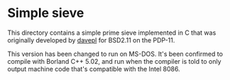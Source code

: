 # Simple sieve

This directory contains a simple prime sieve implemented in C that was originally developed by [davepl](https://github.com/davepl) for BSD2.11 on the PDP-11.

This version has been changed to run on MS-DOS. It's been confirmed to compile with Borland C++ 5.02, and run when the compiler is told to only output machine code that's compatible with the Intel 8086.
